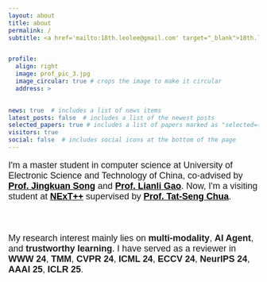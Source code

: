 ```yaml
---
layout: about
title: about
permalink: /
subtitle: <a href='mailto:18th.leolee@gmail.com' target="_blank">18th.leolee@gmail.com</a> <br> <i>Let the research be the goal, not the tool.</i>


profile:
  align: right
  image: prof_pic_3.jpg
  image_circular: true # crops the image to make it circular
  address: >

    
news: true  # includes a list of news items
latest_posts: false  # includes a list of the newest posts
selected_papers: true # includes a list of papers marked as "selected={true}"
visitors: true
social: false  # includes social icons at the bottom of the page
---
```


<style>
    /* Define a CSS rule to change the color of links to black */
    a {
        color: black;
        font-weight: bold;
    }
</style>

<p style="font-family: Arial, sans-serif; font-size: 18px">I'm a master student in computer science at University of Electronic Science and Technology of China, co-advised by <a href="https://jingkuansong.github.io/" style="font-weight: bold;">Prof. Jingkuan Song</a> and <a href="https://lianligao.github.io/" style="font-weight: bold;">Prof. Lianli Gao</a>. Now, I'm a visiting student at <a href="https://www.nextcenter.org/" style="font-weight: bold;">NExT++</a> supervised by <a href="https://www.chuatatseng.com/" style="font-weight: bold;">Prof. Tat-Seng Chua</a>. 
<br>
<br>
<!-- I received a B.S. in computer science from Northeast Forest University, where I joined a Robot Team and participated in a cool international robot competition of <a href="https://leolee99.github.io/projects/RoboMaster/" style="font-weight: bold;">RoboMaster</a> for two years.  -->
<br>
<br>
My research interest mainly lies on <span style="font-weight: bold;">multi-modality</span>, <span style="font-weight: bold;">AI Agent</span>, and <span style="font-weight: bold;">trustworthy learning</span>. I have served as a reviewer in <span style="font-weight: bold;">WWW 24</span>, <span style="font-weight: bold;">TMM</span>, <span style="font-weight: bold;">CVPR 24</span>, <span style="font-weight: bold;">ICML 24</span>, <span style="font-weight: bold;">ECCV 24</span>, <span style="font-weight: bold;">NeurIPS 24</span>, <span style="font-weight: bold;">AAAI 25</span>, <span style="font-weight: bold;">ICLR 25</span>.</p> 



<!--
<style>
  #clustrmaps {
    visibility: none;
  }
</style>
<script type="text/javascript" id="clustrmaps" src="//clustrmaps.com/map_v2.js?d=EFDw3X-pVGMpgH4phF7DcgUxUMkP6sKhDFZJ8uGGAjY&cl=ffffff&w=a"></script>
-->

<script>
var _hmt = _hmt || [];
(function() {
  var hm = document.createElement("script");
  hm.src = "https://hm.baidu.com/hm.js?2d4937c996930a7effc3c3120120f7d4";
  var s = document.getElementsByTagName("script")[0]; 
  s.parentNode.insertBefore(hm, s);
})();
</script>

